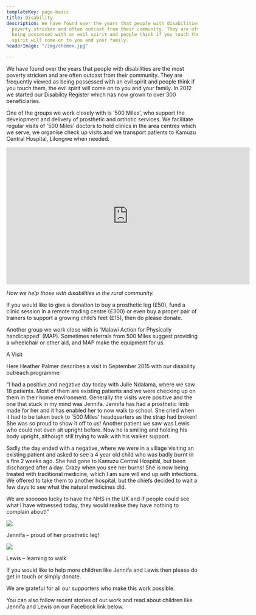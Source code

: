 ```yaml
---
templateKey: page-basic
title: Disability
description: We have found over the years that people with disabilities are the most
  poverty stricken and often outcast from their community. They are often viewed as
  being possessed with an evil spirit and people think if you touch them, that evil
  spirit will come on to you and your family.
headerImage: "/img/chemex.jpg"

---
```

We have found over the years that people with disabilities are the most poverty stricken and are often outcast from their community. They are frequently viewed as being possessed with an evil spirit and people think if you touch them, the evil spirit will come on to you and your family. In 2012 we started our Disability Register which has now grown to over 300 beneficiaries.

One of the groups we work closely with is '500 Miles', who support the development and delivery of prosthetic and orthotic services. We facilitate regular visits of '500 Miles' doctors to hold clinics in the area centres which we serve, we organise check up visits and we transport patients to Kamuzu Central Hospital, Lilongwe when needed.

<iframe src="https://player.vimeo.com/video/161765681" width="640" height="360" frameborder="0" allow="autoplay; fullscreen; picture-in-picture" allowfullscreen></iframe>

_How we help those with disabilities in the rural community._

If you would like to give a donation to buy a prosthetic leg (£50), fund a clinic session in a remote trading centre (£300) or even buy a proper pair of trainers to support a growing child’s feet (£15), then do please donate.

Another group we work close with is 'Malawi Action for Physically handicapped' (MAP). Sometimes referrals from 500 Miles suggest providing a wheelchair or other aid, and MAP make the equipment for us.

A Visit

Here Heather Palmer describes a visit in September 2015 with our disability outreach programme:

“I had a positive and negative day today with Julie Ndalama, where we saw 18 patients. Most of them are existing patients and we were checking up on them in their home environment. Generally the visits were positive and the one that stuck in my mind was Jennifa. Jennifa has had a prosthetic limb made for her and it has enabled her to now walk to school. She cried when it had to be taken back to '500 Miles' headquarters as the strap had broken! She was so proud to show it off to us! Another patient we saw was Lewis who could not even sit upright before. Now he is smiling and holding his body upright, although still trying to walk with his walker support.

Sadly the day ended with a negative, where we were in a village visiting an existing patient and asked to see a 4 year old child who was badly burnt in a fire 2 weeks ago. She had gone to Kamuzu Central Hospital, but been discharged after a day. Crazy when you see her burns! She is now being treated with traditional medicine, which I am sure will end up with infections. We offered to take them to another hospital, but the chiefs decided to wait a few days to see what the natural medicines did.

We are soooooo lucky to have the NHS in the UK and if people could see what I have witnessed today, they would realise they have nothing to complain about!”

![](/img/jennifa.jpg)

Jennifa – proud of her prosthetic leg!

![](/img/lewis.jpg)

Lewis – learning to walk

If you would like to help more children like Jennifa and Lewis then please do get in touch or simply donate.

We are grateful for all our supporters who make this work possible.

You can also follow recent stories of our work and read about children like Jennifa and Lewis on our Facebook link below.
